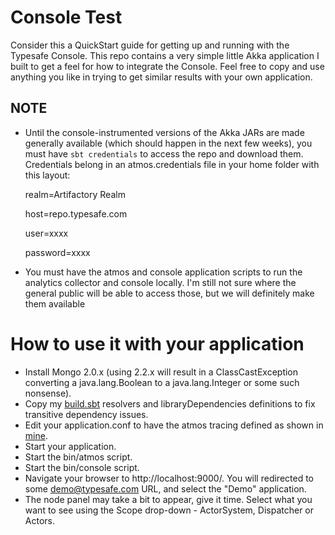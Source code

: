 # Console Test
Consider this a QuickStart guide for getting up and running with the Typesafe Console.  This repo contains a very simple little Akka application I built to get a feel for how to integrate the Console.  Feel free to copy and use anything you like in trying to get similar results with your own application.

## NOTE
* Until the console-instrumented versions of the Akka JARs are made generally available (which should happen in the next few weeks), you must have `sbt credentials` to access the repo and download them.  Credentials belong in an atmos.credentials file in your home folder with this layout:

    realm=Artifactory Realm

    host=repo.typesafe.com

    user=xxxx
    
    password=xxxx

* You must have the atmos and console application scripts to run the analytics collector and console locally.  I'm still not sure where the general public will be able to access those, but we will definitely make them available 

# How to use it with your application
* Install Mongo 2.0.x (using 2.2.x will result in a ClassCastException converting a java.lang.Boolean to a java.lang.Integer or some such nonsense).
* Copy my [build.sbt](https://github.com/jamie-allen/console_demo/blob/master/build.sbt) resolvers and libraryDependencies definitions to fix transitive dependency issues.
* Edit your application.conf to have the atmos tracing defined as shown in [mine](https://github.com/jamie-allen/console_demo/blob/master/src/main/resources/application.conf).
* Start your application.
* Start the bin/atmos script.
* Start the bin/console script.
* Navigate your browser to http://localhost:9000/.  You will redirected to some demo@typesafe.com URL, and select the "Demo" application.
* The node panel may take a bit to appear, give it time.  Select what you want to see using the Scope drop-down - ActorSystem, Dispatcher or Actors.